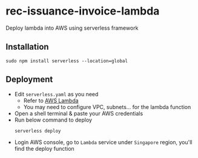 # rec-issuance-invoice-lambda

Deploy lambda into AWS using serverless framework

## Installation
```
sudo npm install serverless --location=global 
```

## Deployment

- Edit `serverless.yaml` as you need
    - Refer to [AWS Lambda](https://www.serverless.com/framework/docs/providers/aws/guide/functions)
    - You may need to configure VPC, subnets... for the lambda function
- Open a shell terminal & paste your AWS credentials
- Run below command to deploy
    ```
    serverless deploy
    ```
- Login AWS console, go to `Lambda` service under `Singapore` region, you'll find the deploy function